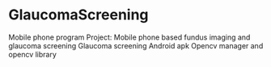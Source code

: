 # GlaucomaScreening
Mobile phone program
Project: Mobile phone based fundus imaging and glaucoma screening
Glaucoma screening Android apk
Opencv manager and opencv library 

